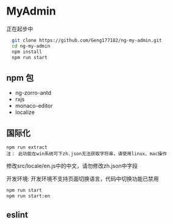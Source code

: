 # MyAdmin

正在起步中

```bash
  git clone https://github.com/Geng177182/ng-my-admin.git
  cd ng-my-admin
  npm install
  npm run start
```

## npm 包
- ng-zorro-antd
- rxjs
- monaco-editor
- localize

## 国际化
```
npm run extract
注： 此功能在win系统可下zh.json无法获取字符串，请使用linux、mac操作
```  
修改src/locale/en.js中的中文，请勿修改zh.json中字段

开发环境: 开发环境不支持页面切换语言，代码中切换功能已禁用
```bash
npm run start
npm run start:en
```

## eslint
